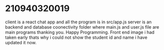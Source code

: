 # 210940320019

client is a react chat app and all the program is in src/app.js
server is an backend and database coonectivity folder where main.js and user.js file are main programs
thanking you.
Happy Programming.
Front end image i had taken early thats why i could not show the student id and name
i have updated it now.
